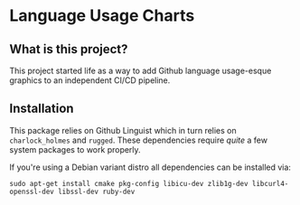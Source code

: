 # Language Usage Charts

## What is this project?

This project started life as a way to add Github language usage-esque
graphics to an independent CI/CD pipeline.

## Installation

This package relies on Github Linguist which in turn relies on `charlock_holmes`
and `rugged`. These dependencies require _quite_ a few system packages to work
properly.

If you're using a Debian variant distro all dependencies can be installed via:

```shell
sudo apt-get install cmake pkg-config libicu-dev zlib1g-dev libcurl4-openssl-dev libssl-dev ruby-dev
```
